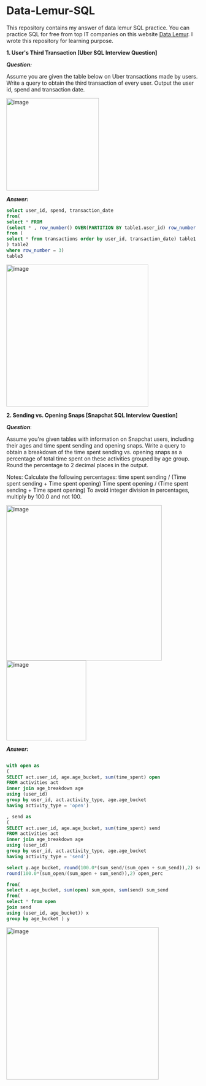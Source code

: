# Data-Lemur-SQL
This repository contains my answer of data lemur SQL practice. You can practice SQL for free from top IT companies on this website [Data Lemur](https://datalemur.com/).
I wrote this repository for learning purpose. 

**1. User's Third Transaction [Uber SQL Interview Question]**

***Question:***

Assume you are given the table below on Uber transactions made by users. Write a query to obtain the third transaction of every user. Output the user id, spend and transaction date.

<img width="241" alt="image" src="https://github.com/rindangchi/Data-Lemur-SQL/assets/10241058/39a7cc3f-27c5-4d09-b05a-ec563c229026">

***Answer:***

```sql
select user_id, spend, transaction_date
from(
select * FROM
(select * , row_number() OVER(PARTITION BY table1.user_id) row_number
from (
select * from transactions order by user_id, transaction_date) table1
) table2
where row_number = 3)
table3
```

<img width="370" alt="image" src="https://github.com/rindangchi/Data-Lemur-SQL/assets/10241058/b27c8ac0-4ca0-4383-95c0-4092d10e1a1f">



**2. Sending vs. Opening Snaps [Snapchat SQL Interview Question]**

***Question***:

Assume you're given tables with information on Snapchat users, including their ages and time spent sending and opening snaps.
Write a query to obtain a breakdown of the time spent sending vs. opening snaps as a percentage of total time spent on these activities grouped by age group. Round the percentage to 2 decimal places in the output.

Notes:
Calculate the following percentages:
time spent sending / (Time spent sending + Time spent opening)
Time spent opening / (Time spent sending + Time spent opening)
To avoid integer division in percentages, multiply by 100.0 and not 100.

<img width="405" alt="image" src="https://github.com/rindangchi/Data-Lemur-SQL/assets/10241058/0d34cbfe-c124-4e47-b91d-6cc3a7fb994c">

<img width="208" alt="image" src="https://github.com/rindangchi/Data-Lemur-SQL/assets/10241058/275bddb1-a62c-4657-b3f9-1da51e4a04f8">

***Answer:***

```sql

with open as 
(
SELECT act.user_id, age.age_bucket, sum(time_spent) open
FROM activities act
inner join age_breakdown age
using (user_id)
group by user_id, act.activity_type, age.age_bucket
having activity_type = 'open')

, send as 
(
SELECT act.user_id, age.age_bucket, sum(time_spent) send
FROM activities act
inner join age_breakdown age
using (user_id)
group by user_id, act.activity_type, age.age_bucket
having activity_type = 'send')

select y.age_bucket, round(100.0*(sum_send/(sum_open + sum_send)),2) send_perc,
round(100.0*(sum_open/(sum_open + sum_send)),2) open_perc

from(
select x.age_bucket, sum(open) sum_open, sum(send) sum_send
from(
select * from open
join send 
using (user_id, age_bucket)) x
group by age_bucket ) y

```

<img width="397" alt="image" src="https://github.com/rindangchi/Data-Lemur-SQL/assets/10241058/f1e3f63b-2605-4cc0-b9ad-19f7c28b5553">






